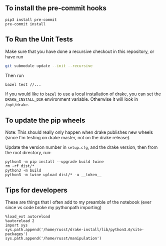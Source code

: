 ## To install the pre-commit hooks

```
pip3 install pre-commit
pre-commit install
```

## To Run the Unit Tests

Make sure that you have done a recursive checkout in this repository, or have run

```bash
git submodule update --init --recursive
```
Then run
```bash
bazel test //...
```

If you would like to `bazel` to use a local installation of drake, you can set
the `DRAKE_INSTALL_DIR` environment variable. Otherwise it will look in
`/opt/drake`.


## To update the pip wheels

Note: This should really only happen when drake publishes new wheels (since I'm
testing on drake master, not on the drake release).

Update the version number in `setup.cfg`, and the drake version, then from the
root directory, run:
```
python3 -m pip install --upgrade build twine
rm -rf dist/*
python3 -m build
python3 -m twine upload dist/* -u __token__
```

## Tips for developers

These are things that I often add to my preamble of the notebook (ever since vs code broke my pythonpath importing)
```
%load_ext autoreload
%autoreload 2
import sys
sys.path.append('/home/russt/drake-install/lib/python3.6/site-packages')
sys.path.append('/home/russt/manipulation')
```
